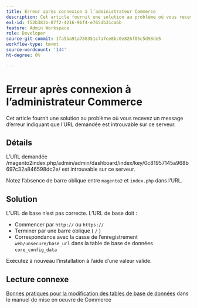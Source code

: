```yaml
---
title: Erreur après connexion à l’administrateur Commerce
description: Cet article fournit une solution au problème où vous recevez un message d’erreur indiquant que l’URL demandée est introuvable sur ce serveur.
exl-id: f52b383b-87f2-4216-9bf4-e765db31ca6b
feature: Admin Workspace
role: Developer
source-git-commit: 1fa5ba91a788351c7a7ce8bc0e826f05c5d98de5
workflow-type: tm+mt
source-wordcount: '144'
ht-degree: 0%

---
```


# Erreur après connexion à l’administrateur Commerce

Cet article fournit une solution au problème où vous recevez un message d’erreur indiquant que l’URL demandée est introuvable sur ce serveur.

## Détails

L’URL demandée /magento2index.php/admin/admin/dashboard/index/key/0c81957145a968b697c32a846598dc2e/ est introuvable sur ce serveur.

Notez l’absence de barre oblique entre `magento2` et `index.php` dans l’URL.

## Solution

L’URL de base n’est pas correcte. L’URL de base doit :

* Commencer par `http://` ou `https://`
* Terminer par une barre oblique ( `/` )
* Correspondance avec la casse de l’enregistrement `web/unsecure/base_url` dans la table de base de données `core_config_data`

Exécutez à nouveau l’installation à l’aide d’une valeur valide.

## Lecture connexe

[ Bonnes pratiques pour la modification des tables de base de données](https://experienceleague.adobe.com/en/docs/commerce-operations/implementation-playbook/best-practices/development/modifying-core-and-third-party-tables#why-adobe-recommends-avoiding-modifications) dans le manuel de mise en oeuvre de Commerce
